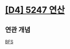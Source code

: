 # [[D4] 5247 연산](https://swexpertacademy.com/main/talk/solvingClub/problemView.do?solveclubId=AZCW2rDqGb4DFAUC&contestProbId=AYqv3lnqfzkDFAQI&probBoxId=AZHZSx86mzMDFAQP&type=USER&problemBoxTitle=%EA%B7%B8%EB%9E%98%ED%94%84+I&problemBoxCnt=4)

## 연관 개념
[BFS](https://github.com/amazingchawon/TIL/blob/master/Algorithm/BFS.md)
